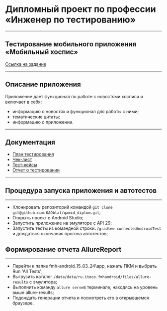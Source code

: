# Дипломный проект по профессии «Инженер по тестированию»

---

## Тестирование мобильного приложения «Мобильный хоспис»

[Ссылка на задание](https://github.com/netology-code/qamid-diplom)

---

## Описание приложения

Приложение дает функционал по работе с новостями хосписа и включает в себя:
- информацию о новостях и функционал для работы с ними;
- тематические цитаты;
- информацию о приложении.

---

## Документация

- [План тестирования](https://github.com/OAOblat/qamid_diplom/blob/main/QA%20Documentation/Plan.md)
- [Чек-лист](https://github.com/OAOblat/qamid_diplom/blob/main/QA%20Documentation/Check.xlsx)
- [Тест-кейсы](https://github.com/OAOblat/qamid_diplom/blob/main/QA%20Documentation/Cases.xlsx)
- [Отчет о тестировании](https://github.com/OAOblat/qamid_diplom/blob/main/QA%20Documentation/Result.md)

---

## Процедура запуска приложения и автотестов

---

- Клонировать репозиторий командой `git clone git@github.com:OAOblat/qamid_diplom.git`;
- Открыть проект в Android Studio;
- Запустить приложение на эмуляторе с API 29;
- Запустить тесты из командной строки`./gradlew connectedAndroidTest` и дождаться окончания прогона автотестов;


## Формирование отчета AllureReport

---

- Перейти к папке fmh-android_15_03_24\app, нажать ПКМ и выбрать Run 'All Tests';
- Выгрузить каталог `/data/data/ru.iteco.fmhandroid/files/allure-results` с эмулятора;
- Выполнить команду `allure serve`в терминале, находясь на уровень выше allure-results;
- Подождать генерации отчета и посмотреть его в открывшемся браузере.
